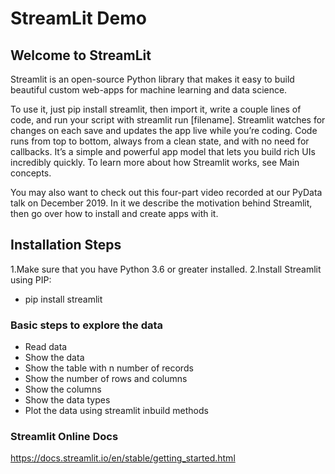# StreamLit Demo

## Welcome to StreamLit

Streamlit is an open-source Python library that makes it easy to build beautiful custom web-apps for machine learning and data science.

To use it, just pip install streamlit, then import it, write a couple lines of code, and run your script with streamlit run [filename]. Streamlit watches for changes on each save and updates the app live while you’re coding. Code runs from top to bottom, always from a clean state, and with no need for callbacks. It’s a simple and powerful app model that lets you build rich UIs incredibly quickly. To learn more about how Streamlit works, see Main concepts.

You may also want to check out this four-part video recorded at our PyData talk on December 2019. In it we describe the motivation behind Streamlit, then go over how to install and create apps with it.

## Installation Steps

1.Make sure that you have Python 3.6 or greater installed.
2.Install Streamlit using PIP:
  * pip install streamlit

### Basic steps to explore the data
* Read data 
* Show the data
* Show the table with n number of records
* Show the number of rows and columns
* Show the columns
* Show the data types
* Plot the data using streamlit inbuild methods

### Streamlit Online Docs
https://docs.streamlit.io/en/stable/getting_started.html
